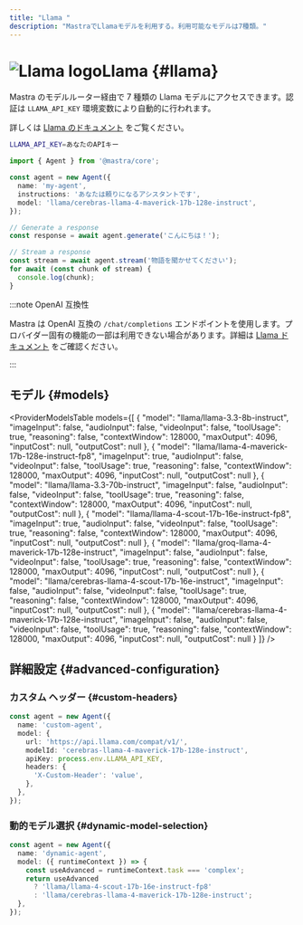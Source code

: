 ```yaml
---
title: "Llama "
description: "MastraでLlamaモデルを利用する。利用可能なモデルは7種類。"
---
```


# <img src="https://models.dev/logos/llama.svg" alt="Llama logo" className="inline w-8 h-8 mr-2 align-middle dark:invert dark:brightness-0 dark:contrast-200" />Llama \{#llama\}

Mastra のモデルルーター経由で 7 種類の Llama モデルにアクセスできます。認証は `LLAMA_API_KEY` 環境変数により自動的に行われます。

詳しくは [Llama のドキュメント](https://llama.developer.meta.com/docs/models) をご覧ください。

```bash
LLAMA_API_KEY=あなたのAPIキー
```

```typescript
import { Agent } from '@mastra/core';

const agent = new Agent({
  name: 'my-agent',
  instructions: 'あなたは頼りになるアシスタントです',
  model: 'llama/cerebras-llama-4-maverick-17b-128e-instruct',
});

// Generate a response
const response = await agent.generate('こんにちは！');

// Stream a response
const stream = await agent.stream('物語を聞かせてください');
for await (const chunk of stream) {
  console.log(chunk);
}
```

:::note OpenAI 互換性

Mastra は OpenAI 互換の `/chat/completions` エンドポイントを使用します。プロバイダー固有の機能の一部は利用できない場合があります。詳細は [Llama ドキュメント](https://llama.developer.meta.com/docs/models) をご確認ください。

:::

## モデル \{#models\}

<ProviderModelsTable
  models={[
{
"model": "llama/llama-3.3-8b-instruct",
"imageInput": false,
"audioInput": false,
"videoInput": false,
"toolUsage": true,
"reasoning": false,
"contextWindow": 128000,
"maxOutput": 4096,
"inputCost": null,
"outputCost": null
},
{
"model": "llama/llama-4-maverick-17b-128e-instruct-fp8",
"imageInput": true,
"audioInput": false,
"videoInput": false,
"toolUsage": true,
"reasoning": false,
"contextWindow": 128000,
"maxOutput": 4096,
"inputCost": null,
"outputCost": null
},
{
"model": "llama/llama-3.3-70b-instruct",
"imageInput": false,
"audioInput": false,
"videoInput": false,
"toolUsage": true,
"reasoning": false,
"contextWindow": 128000,
"maxOutput": 4096,
"inputCost": null,
"outputCost": null
},
{
"model": "llama/llama-4-scout-17b-16e-instruct-fp8",
"imageInput": true,
"audioInput": false,
"videoInput": false,
"toolUsage": true,
"reasoning": false,
"contextWindow": 128000,
"maxOutput": 4096,
"inputCost": null,
"outputCost": null
},
{
"model": "llama/groq-llama-4-maverick-17b-128e-instruct",
"imageInput": false,
"audioInput": false,
"videoInput": false,
"toolUsage": true,
"reasoning": false,
"contextWindow": 128000,
"maxOutput": 4096,
"inputCost": null,
"outputCost": null
},
{
"model": "llama/cerebras-llama-4-scout-17b-16e-instruct",
"imageInput": false,
"audioInput": false,
"videoInput": false,
"toolUsage": true,
"reasoning": false,
"contextWindow": 128000,
"maxOutput": 4096,
"inputCost": null,
"outputCost": null
},
{
"model": "llama/cerebras-llama-4-maverick-17b-128e-instruct",
"imageInput": false,
"audioInput": false,
"videoInput": false,
"toolUsage": true,
"reasoning": false,
"contextWindow": 128000,
"maxOutput": 4096,
"inputCost": null,
"outputCost": null
}
]}
/>

## 詳細設定 \{#advanced-configuration\}

### カスタム ヘッダー \{#custom-headers\}

```typescript
const agent = new Agent({
  name: 'custom-agent',
  model: {
    url: 'https://api.llama.com/compat/v1/',
    modelId: 'cerebras-llama-4-maverick-17b-128e-instruct',
    apiKey: process.env.LLAMA_API_KEY,
    headers: {
      'X-Custom-Header': 'value',
    },
  },
});
```

### 動的モデル選択 \{#dynamic-model-selection\}

```typescript
const agent = new Agent({
  name: 'dynamic-agent',
  model: ({ runtimeContext }) => {
    const useAdvanced = runtimeContext.task === 'complex';
    return useAdvanced
      ? 'llama/llama-4-scout-17b-16e-instruct-fp8'
      : 'llama/cerebras-llama-4-maverick-17b-128e-instruct';
  },
});
```
